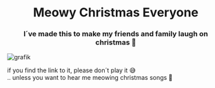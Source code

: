 <h1 align="center">Meowy Christmas Everyone</h1>
<h3 align="center">I´ve made this to make my friends and family laugh on christmas 🎄</h3>

![grafik](https://github.com/usernameB99/Meowy-Christmas/assets/141931535/dd21e789-926f-46df-9191-57056e95370e)

if you find the link to it, please don´t play it 😅  
.. unless you want to hear me meowing christmas songs 🤣  
